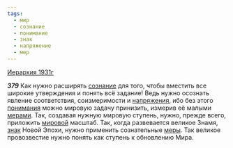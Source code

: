 ```yaml
---
tags:
  - мир
  - сознание
  - понимание
  - знак
  - напряжение
  - мер
---
```


[Иерархия 1931г](/agni/1931)

___379___
Как нужно расширять [сознание](/tag/#сознание) для того, чтобы вместить все широкие утверждения и понять всё задание! Ведь нужно осознать явление соответствия, соизмеримости и [напряжения](/tag/#напряжение), ибо без этого [понимания](/tag/#понимание) можно мировую задачу принизить, измерив её малыми [мерами](/tag/#мер). Так, создавая нужную мировую ступень, нужно, прежде всего, приложить [мировой](/tag/#мир) масштаб. Так, когда развевается великое Знамя, [знак](/tag/#знак) Новой Эпохи, нужно применить сознательные [меры](/tag/#мер). Так великое провозвестие нужно понять как ступень к обновлению Мира.   

